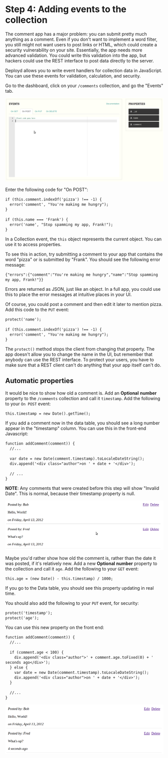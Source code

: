 # Step 4: Adding events to the collection

The comment app has a major problem: you can submit pretty much anything as a comment. Even if you don't want to implement a word filter, you still might not want users to post links or HTML, which could create a security vulnerability on your site. Essentially, the app needs more advanced validation. You could write this validation into the app, but hackers could use the REST interface to post data directly to the server.

Deployd allows you to write event handlers for collection data in JavaScript. You can use these events for validation, calculation, and security. 

Go to the dashboard, click on your `/comments` collection, and go the "Events" tab.

![Events panel](step4img/screenshot01.png)

Enter the following code for "On POST":

    if (this.comment.indexOf('pizza') !== -1) {
      error('comment', "You're making me hungry");
    }

    if (this.name === 'Frank') {
      error('name', "Stop spamming my app, Frank!");
    }

In a Collection event, the `this` object represents the current object. You can use it to access properties.

To see this in action, try submitting a comment to your app that contains the word "pizza" or is submitted by "Frank". You should see the following error message:

    {"errors":{"comment":"You're making me hungry","name":"Stop spamming my app, Frank!"}}

Errors are returned as JSON, just like an object. In a full app, you could use this to place the error messages at intuitive places in your UI.

Of course, you could post a comment and then edit it later to mention pizza. Add this code to the `PUT` event:
    
    protect('name');

    if (this.comment.indexOf('pizza') !== -1) {
      error('comment', "You're making me hungry");
    }

The `protect()` method stops the client from changing that property. The app doesn't allow you to change the name in the UI, but remember that anybody can use the REST interface. To protect your users, you have to make sure that a REST client can't do anything that your app itself can't do.

## Automatic properties

It would be nice to show how old a comment is. Add an **Optional** **number** property to the `/comments` collection and call it `timestamp`. Add the following to your `On POST` event:

    this.timestamp = new Date().getTime();

If you add a comment now in the data table, you should see a long number appear in the "timestamp" column. You can use this in the front-end Javascript:

    function addComment(comment)) {
      //...

      var date = new Date(comment.timestamp).toLocaleDateString();
      div.append('<div class="author">on ' + date + '</div>');

      // ...
    }

**NOTE**: Any comments that were created before this step will show "Invalid Date". This is normal, because their timestamp property is null. 

![Showing dates on comments](step4img/screenshot02.png)

Maybe you'd rather show how old the comment is, rather than the date it was posted, if it's relatively new. Add a new **Optional** **number** property to the collection and call it `age`. Add the following to your `GET` event:

    this.age = (new Date() - this.timestamp) / 1000;

If you go to the Data table, you should see this property updating in real time.

You should also add the following to your `PUT` event, for security:

    protect('timestamp');
    protect('age');

You can use this new property on the front end:

    function addComment(comment)) {
      //...

      if (comment.age < 100) {
        div.append('<div class="author">' + comment.age.toFixed(0) + ' seconds ago</div>');
      } else {
        var date = new Date(comment.timestamp).toLocaleDateString();
        div.append('<div class="author">on ' + date + '</div>');  
      }

      //...
    }

![Showing age on comments](step4img/screenshot04.png)

